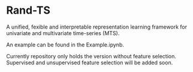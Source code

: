 # Rand-TS
A unified, fexible and interpretable representation learning framework for univariate and multivariate time-series (MTS).

An example can be found in the Example.ipynb.

Currently repository only holds the version without feature selection. Supervised and unsupervised feature selection will be added soon.
